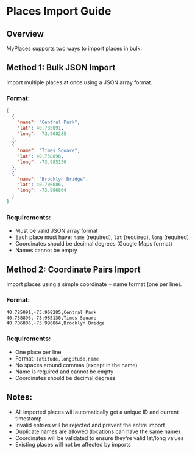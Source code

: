 # Places Import Guide

## Overview
MyPlaces supports two ways to import places in bulk:

## Method 1: Bulk JSON Import
Import multiple places at once using a JSON array format.

### Format:
```json
[
  {
    "name": "Central Park",
    "lat": 40.785091,
    "long": -73.968285
  },
  {
    "name": "Times Square", 
    "lat": 40.758896,
    "long": -73.985130
  },
  {
    "name": "Brooklyn Bridge",
    "lat": 40.706086,
    "long": -73.996864
  }
]
```

### Requirements:
- Must be valid JSON array format
- Each place must have: `name` (required), `lat` (required), `long` (required)
- Coordinates should be decimal degrees (Google Maps format)
- Names cannot be empty

## Method 2: Coordinate Pairs Import
Import places using a simple coordinate + name format (one per line).

### Format:
```
40.785091,-73.968285,Central Park
40.758896,-73.985130,Times Square  
40.706086,-73.996864,Brooklyn Bridge
```

### Requirements:
- One place per line
- Format: `latitude,longitude,name`
- No spaces around commas (except in the name)
- Name is required and cannot be empty
- Coordinates should be decimal degrees

## Notes:
- All imported places will automatically get a unique ID and current timestamp
- Invalid entries will be rejected and prevent the entire import
- Duplicate names are allowed (locations can have the same name)
- Coordinates will be validated to ensure they're valid lat/long values
- Existing places will not be affected by imports 